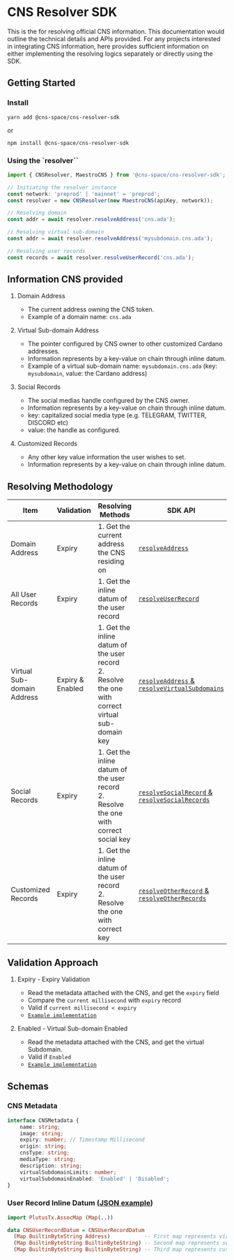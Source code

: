# CNS Resolver SDK

This is the for resolving official CNS information. This documentation would outline the technical details and APIs provided. For any projects interested in integrating CNS information, here provides sufficient information on either implementing the resolving logics separately or directly using the SDK.

## Getting Started

### Install

```
yarn add @cns-space/cns-resolver-sdk
```

or

```
npm install @cns-space/cns-resolver-sdk
```

### Using the `resolver``

```ts
import { CNSResolver, MaestroCNS } from '@cns-space/cns-resolver-sdk';

// Initiating the resolver instance
const network: 'preprod' | 'mainnet' = 'preprod';
const resolver = new CNSResolver(new MaestroCNS(apiKey, network));

// Resolving domain
const addr = await resolver.resolveAddress('cns.ada');

// Resolving virtual sub-domain
const addr = await resolver.resolveAddress('mysubdomain.cns.ada');

// Resolving user records
const records = await resolver.resolveUserRecord('cns.ada');
```

## Information CNS provided

1. Domain Address

    - The current address owning the CNS token.
    - Example of a domain name: `cns.ada`

2. Virtual Sub-domain Address

    - The pointer configured by CNS owner to other customized Cardano addresses.
    - Information represents by a key-value on chain through inline datum.
    - Example of a virtual sub-domain name: `mysubdomain.cns.ada` (key: `mysubdomain`, value: the Cardano address)

3. Social Records

    - The social medias handle configured by the CNS owner.
    - Information represents by a key-value on chain through inline datum.
    - key: capitalized social media type (e.g. TELEGRAM, TWITTER, DISCORD etc)
    - value: the handle as configured.

4. Customized Records
    - Any other key value information the user wishes to set.
    - Information represents by a key-value on chain through inline datum.

## Resolving Methodology

| Item                       | Validation       | Resolving Methods                                                                                      | SDK API                                                                      |
| -------------------------- | ---------------- | ------------------------------------------------------------------------------------------------------ | ---------------------------------------------------------------------------- |
| Domain Address             | Expiry           | 1. Get the current address the CNS residing on                                                         | [`resolveAddress`](./src/resolver/resolver.ts)                               |
| All User Records           | Expiry           | 1. Get the inline datum of the user record                                                             | [`resolveUserRecord`](./src/resolver/resolver.ts)                            |
| Virtual Sub-domain Address | Expiry & Enabled | 1. Get the inline datum of the user record <br> 2. Resolve the one with correct virtual sub-domain key | [`resolveAddress` & `resolveVirtualSubdomains`](./src/resolver/resolver.ts)  |
| Social Records             | Expiry           | 1. Get the inline datum of the user record <br> 2. Resolve the one with correct social key             | [`resolveSocialRecord` & `resolveSocialRecords`](./src/resolver/resolver.ts) |
| Customized Records         | Expiry           | 1. Get the inline datum of the user record <br> 2. Resolve the one with correct key                    | [`resolveOtherRecord` & `resolveOtherRecords`](./src/resolver/resolver.ts)   |

## Validation Approach

1. Expiry - Expiry Validation

    - Read the metadata attached with the CNS, and get the `expiry` field
    - Compare the `current millisecond` with `expiry` record
    - Valid if `current millisecond < expiry`
    - [`Example implementation`](./packages/src/validators/expiry.ts)

2. Enabled - Virtual Sub-domain Enabled

    - Read the metadata attached with the CNS, and get the virtual Subdomain.
    - Valid if `Enabled`
    - [`Example implementation`](./packages/src/validators/virtualSubdomainEnabled.ts)

## Schemas

### CNS Metadata

```ts
interface CNSMetadata {
    name: string;
    image: string;
    expiry: number; // Timestamp Millisecond
    origin: string;
    cnsType: string;
    mediaType: string;
    description: string;
    virtualSubdomainLimits: number;
    virtualSubdomainEnabled: 'Enabled' | 'Disabled';
}
```

### User Record Inline Datum ([JSON example](./packages/src/example/mockData.json))

```hs
import PlutusTx.AssocMap (Map(..))

data CNSUserRecordDatum = CNSUserRecordDatum
  (Map BuiltinByteString Address)           -- First map represents virtual sub-domain mapping
  (Map BuiltinByteString BuiltinByteString) -- Second map represents social profile mapping
  (Map BuiltinByteString BuiltinByteString) -- Third map represents custom records

```
